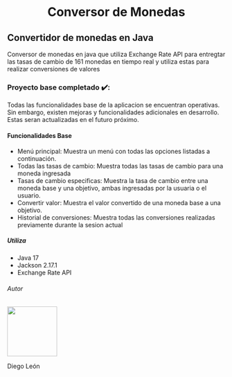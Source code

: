 <h1 align="center">Conversor de Monedas</h1>
<h2 align="left">Convertidor de monedas en Java</h2>
<p>Conversor de monedas en java que utiliza Exchange Rate API para entregtar las tasas de cambio de 161 monedas en tiempo real y utiliza estas para realizar conversiones de valores</p>
<h3 align="left">Proyecto base completado ✔️:</h3>
<p>Todas las funcionalidades base de la aplicacion se encuentran operativas. Sin embargo, existen mejoras y funcionalidades adicionales en desarrollo. Estas seran actualizadas en el futuro próximo.</p>
<h4 align="left">Funcionalidades Base</h4>
<ul>
 <li>Menú principal: Muestra un menú con todas las opciones listadas a continuación.</li>
 <li>Todas las tasas de cambio: Muestra todas las tasas de cambio para una moneda ingresada</li>
 <li>Tasas de cambio especificas: Muestra la tasa de cambio entre una moneda base y una objetivo, ambas ingresadas por la usuaria o el usuario.</li>
 <li>Convertir valor: Muestra el valor convertido de una moneda base a una objetivo.</li>
 <li>Historial de conversiones: Muestra todas las conversiones realizadas previamente durante la sesion actual</li>
</ul>
<h5>Utiliza</h5>
<ul>
 <li>Java 17</li>
 <li>Jackson 2.17.1</li>
 <li>Exchange Rate API</li>
</ul>
<h6>Autor</h6>
<img src="https://avatars.githubusercontent.com/u/63529259?s=400&u=5b217a4c0d0a0834edf3e0ad63cb04bc83eca15b&v=4" width=115>
<p>Diego León</p>
